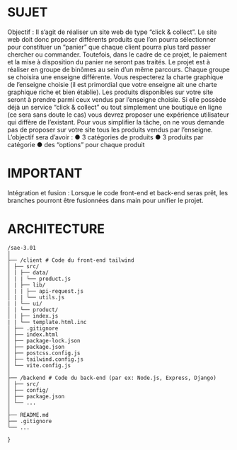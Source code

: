 # SUJET

Objectif :
Il s’agit de réaliser un site web de type “click & collect”.
Le site web doit donc proposer différents produits que l’on pourra sélectionner pour constituer un
“panier” que chaque client pourra plus tard passer chercher ou commander.
Toutefois, dans le cadre de ce projet, le paiement et la mise à disposition du panier ne seront pas traités.
Le projet est à réaliser en groupe de binômes au sein d’un même parcours.
Chaque groupe se choisira une enseigne différente.
Vous respecterez la charte graphique de l’enseigne choisie (il est primordial que votre enseigne
ait une charte graphique riche et bien établie).
Les produits disponibles sur votre site seront à prendre parmi ceux vendus par l’enseigne choisie.
Si elle possède déjà un service “click & collect” ou tout simplement une boutique en ligne (ce sera sans
doute le cas) vous devrez proposer une expérience utilisateur qui diffère de l’existant.
Pour vous simplifier la tâche, on ne vous demande pas de proposer sur votre site tous les produits
vendus par l’enseigne. L’objectif sera d’avoir :
● 3 catégories de produits
● 3 produits par catégorie
● des “options” pour chaque produit

# IMPORTANT

Intégration et fusion : Lorsque le code front-end et back-end seras prêt, les branches pourront être fusionnées dans main pour unifier le projet.

# ARCHITECTURE

```architercture{
/sae-3.01
│
├── /client # Code du front-end tailwind
│ ├── src/
│ | ├── data/
│ | | └── product.js
│ | ├── lib/
│ | | ├── api-request.js
│ | | └── utils.js
| | └── ui/
│ | └── product/
│ | ├── index.js
| | └── template.html.inc
│ ├── .gitignore
│ ├── index.html
│ ├── package-lock.json
│ ├── package.json
│ ├── postcss.config.js
│ ├── tailwind.config.js
│ └── vite.config.js
│
├── /backend # Code du back-end (par ex: Node.js, Express, Django)
│ ├── src/
│ ├── config/
│ ├── package.json
│ └── ...
│
├── README.md
├── .gitignore
└── ...

}

```
